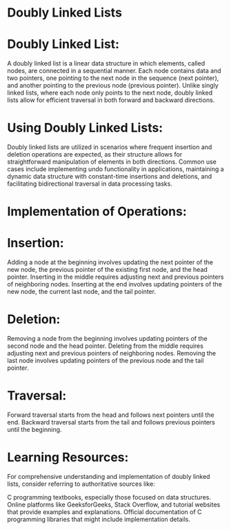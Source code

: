 # Doubly Linked Lists


# Doubly Linked List:

A doubly linked list is a linear data structure in which elements, called nodes, are connected in a sequential manner. Each node contains data and two pointers, one pointing to the next node in the sequence (next pointer), and another pointing to the previous node (previous pointer). Unlike singly linked lists, where each node only points to the next node, doubly linked lists allow for efficient traversal in both forward and backward directions.

# Using Doubly Linked Lists:

Doubly linked lists are utilized in scenarios where frequent insertion and deletion operations are expected, as their structure allows for straightforward manipulation of elements in both directions. Common use cases include implementing undo functionality in applications, maintaining a dynamic data structure with constant-time insertions and deletions, and facilitating bidirectional traversal in data processing tasks.

# Implementation of Operations:

# Insertion:

Adding a node at the beginning involves updating the next pointer of the new node, the previous pointer of the existing first node, and the head pointer.
Inserting in the middle requires adjusting next and previous pointers of neighboring nodes.
Inserting at the end involves updating pointers of the new node, the current last node, and the tail pointer.

# Deletion:

Removing a node from the beginning involves updating pointers of the second node and the head pointer.
Deleting from the middle requires adjusting next and previous pointers of neighboring nodes.
Removing the last node involves updating pointers of the previous node and the tail pointer.

# Traversal:

Forward traversal starts from the head and follows next pointers until the end.
Backward traversal starts from the tail and follows previous pointers until the beginning.

# Learning Resources:
For comprehensive understanding and implementation of doubly linked lists, consider referring to authoritative sources like:

C programming textbooks, especially those focused on data structures.
Online platforms like GeeksforGeeks, Stack Overflow, and tutorial websites that provide examples and explanations.
Official documentation of C programming libraries that might include implementation details.
